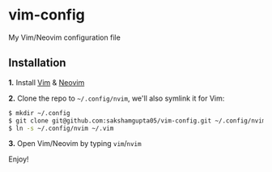 # vim-config

My Vim/Neovim configuration file

## Installation

**1.** Install [Vim](https://www.vim.org/download.php) & [Neovim](https://github.com/neovim/neovim/wiki/Installing-Neovim)

**2.** Clone the repo to `~/.config/nvim`,
we'll also symlink it for Vim:
```sh
$ mkdir ~/.config
$ git clone git@github.com:sakshamgupta05/vim-config.git ~/.config/nvim
$ ln -s ~/.config/nvim ~/.vim
```

**3.** Open Vim/Neovim by typing `vim`/`nvim`

Enjoy!
